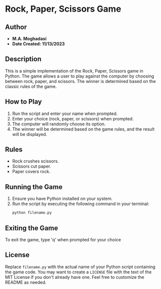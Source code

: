 # Rock, Paper, Scissors Game

## Author
- **M.A. Moghadasi**
- **Date Created: 11/13/2023**

## Description
This is a simple implementation of the Rock, Paper, Scissors game in Python. The game allows a user to play against the computer by choosing between rock, paper, and scissors. The winner is determined based on the classic rules of the game.

## How to Play
1. Run the script and enter your name when prompted.
2. Enter your choice (rock, paper, or scissors) when prompted.
3. The computer will randomly choose its option.
4. The winner will be determined based on the game rules, and the result will be displayed.

## Rules
- Rock crushes scissors.
- Scissors cut paper.
- Paper covers rock.

## Running the Game
1. Ensure you have Python installed on your system.
2. Run the script by executing the following command in your terminal:
   ```bash
   python filename.py
## Exiting the Game
To exit the game, type 'q' when prompted for your choice
## License
Replace `filename.py` with the actual name of your Python script containing the game code. You may want to create a `LICENSE` file with the text of the MIT License if you don't already have one. Feel free to customize the README as needed.

